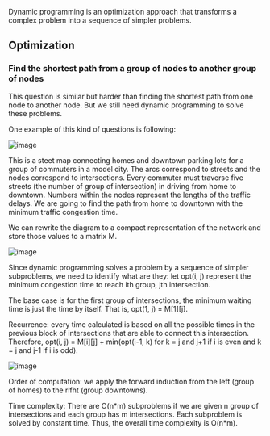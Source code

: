 Dynamic programming is an optimization approach that transforms a complex problem into a sequence of simpler problems.

## Optimization

### Find the shortest path from a group of nodes to another group of nodes
This question is similar but harder than finding the shortest path from one node to another node.
But we still need dynamic programming to solve these problems.

One example of this kind of questions is following:

![image](https://user-images.githubusercontent.com/95273765/201784622-977a3f3d-32b4-4699-afd4-9c6c7858f2ba.png)

This is a steet map connecting homes and downtown parking lots for a group of commuters in a model city.
The arcs correspond to streets and the nodes correspond to intersections.
Every commuter must traverse five streets (the number of group of intersection) in driving from home to downtown.
Numbers within the nodes represent the lengths of the traffic delays.
We are going to find the path from home to downtown with the minimum traffic congestion time.

We can rewrite the diagram to a compact representation of the network and store those values to a matrix M.

![image](https://user-images.githubusercontent.com/95273765/201785203-46bf7449-41a7-4531-945c-ee3b4922103f.png)

Since dynamic programming solves a problem by a sequence of simpler subproblems, we need to identify what are they:
let opt(i, j) represent the minimum congestion time to reach ith group, jth intersection.

The base case is for the first group of intersections, the minimum waiting time is just the time by itself.
That is, opt(1, j) = M[1][j].

Recurrence: every time calculated is based on all the possible times in the previous block of intersections that are able to connect this intersection.
Therefore, opt(i, j) = M[i][j] + min(opt(i-1, k) for k = j and j+1 if i is even and k = j and j-1 if i is odd).

![image](https://user-images.githubusercontent.com/95273765/201788772-d1373df5-2d90-4055-9acf-3a44b23c6203.png)

Order of computation: we apply the forward induction from the left (group of homes) to the rifht (group downtowns).

Time complexity: There are O(n\*m) subproblems if we are given n group of intersections and each group has m intersections.
Each subproblem is solved by constant time.
Thus, the overall time complexity is O(n\*m).
